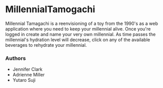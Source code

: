 # MillennialTamogachi

Millennial Tamagachi is a reenvisioning of a toy from the 1990's as a web application where you need to keep your millennial alive. Once you're logged in create and name your very own millennial. As time passes the millennial's hydration level will decrease, click on any of the available beverages to rehydrate your millennial.

### Authors
+ Jennifer Clark
+ Adrienne Miller 
+ Yutaro Suji
